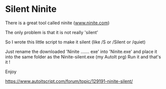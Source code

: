 # Silent Ninite

There is a great tool called ninite (www.ninite.com)

The only problem is that it is not really 'silent'

So I wrote this little script to make it silent (like /S or /Silent or /quiet)

Just rename the downloaded 'Ninite ....... exe' into 'Ninite.exe' and place it into the same folder as the Ninite-silent.exe (my AutoIt prg) Run it and that's it !

Enjoy

https://www.autoitscript.com/forum/topic/129191-ninite-silent/
